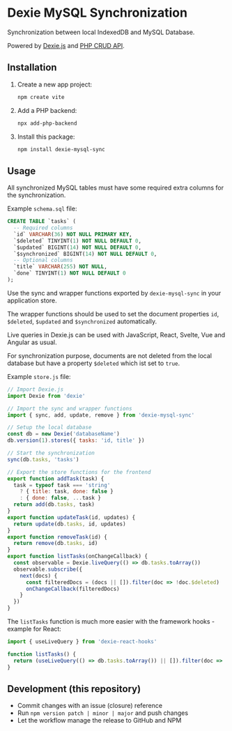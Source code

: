 # Dexie MySQL Synchronization

Synchronization between local IndexedDB and MySQL Database.

Powered by [Dexie.js](https://dexie.org/) and [PHP CRUD API](https://github.com/mevdschee/php-crud-api).

## Installation

1. Create a new app project:

    ```bash
    npm create vite
    ```

2. Add a PHP backend:

    ```bash
    npx add-php-backend
    ```

3. Install this package:

    ```bash
    npm install dexie-mysql-sync
    ```

## Usage

All synchronized MySQL tables must have some required extra columns for the synchronization.

Example `schema.sql` file:

```sql
CREATE TABLE `tasks` (
  -- Required columns
  `id` VARCHAR(36) NOT NULL PRIMARY KEY,
  `$deleted` TINYINT(1) NOT NULL DEFAULT 0,
  `$updated` BIGINT(14) NOT NULL DEFAULT 0,
  `$synchronized` BIGINT(14) NOT NULL DEFAULT 0,
  -- Optional columns
  `title` VARCHAR(255) NOT NULL,
  `done` TINYINT(1) NOT NULL DEFAULT 0
);
```

Use the sync and wrapper functions exported by `dexie-mysql-sync` in your application store.

The wrapper functions should be used to set the document properties `id`, `$deleted`,
`$updated` and `$synchronized` automatically.

Live queries in Dexie.js can be used with JavaScript, React, Svelte, Vue and Angular as usual.

For synchronization purpose, documents are not deleted from the local database
but have a property `$deleted` which ist set to `true`.

Example `store.js` file:

```js
// Import Dexie.js
import Dexie from 'dexie'

// Import the sync and wrapper functions
import { sync, add, update, remove } from 'dexie-mysql-sync'

// Setup the local database
const db = new Dexie('databaseName')
db.version(1).stores({ tasks: 'id, title' })

// Start the synchronization
sync(db.tasks, 'tasks')

// Export the store functions for the frontend
export function addTask(task) {
  task = typeof task === 'string'
    ? { title: task, done: false }
    : { done: false, ...task }
  return add(db.tasks, task)
}
export function updateTask(id, updates) {
  return update(db.tasks, id, updates)
}
export function removeTask(id) {
  return remove(db.tasks, id)
}
export function listTasks(onChangeCallback) {
  const observable = Dexie.liveQuery(() => db.tasks.toArray())
  observable.subscribe({
    next(docs) {
      const filteredDocs = (docs || []).filter(doc => !doc.$deleted)
      onChangeCallback(filteredDocs)
    }
  })
}
```

The `listTasks` function is much more easier with the framework hooks - example for React:

```js
import { useLiveQuery } from 'dexie-react-hooks'

function listTasks() {
  return (useLiveQuery(() => db.tasks.toArray()) || []).filter(doc => !doc.$deleted)
}
```

## Development (this repository)

- Commit changes with an issue (closure) reference
- Run `npm version patch | minor | major` and push changes
- Let the workflow manage the release to GitHub and NPM
